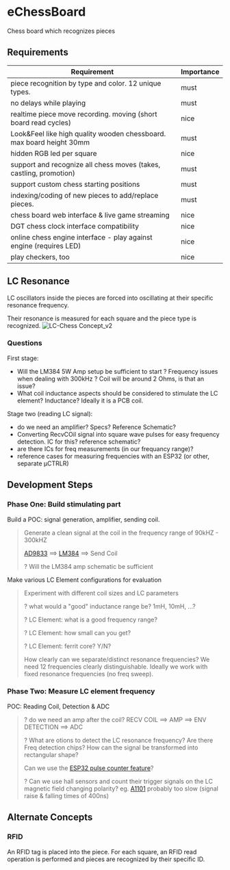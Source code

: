 # eChessBoard
Chess board which recognizes pieces

## Requirements
| Requirement | Importance |
|-----------------------|-------|
| piece recognition by type and color. 12 unique types. | must |
| no delays while playing | must |
| realtime piece move recording. moving (short board read cycles) | nice |
| Look&Feel like high quality wooden chessboard. max board height 30mm | must |
| hidden RGB led per square | nice |
| support and recognize all chess moves (takes, castling, promotion) | must |
| support custom chess starting positions | must |
| indexing/coding of new pieces to add/replace pieces. | must |
| chess board web interface & live game streaming | nice |
| DGT chess clock interface compatibility | nice |
| online chess engine interface - play against engine (requires LED) | nice | 
| play checkers, too | nice |

## LC Resonance
LC oscillators inside the pieces are forced into oscillating at their specific resonance frequency.

Their resonance is measured for each square and the piece type is recognized.
![LC-Chess Concept_v2](https://github.com/fdraeger/eChessBoard/assets/19647221/f4ed7cbb-b8b4-464f-8bc2-8b8abed7b2ed)

### Questions
First stage:
*  Will the LM384 5W Amp setup be sufficient to start ? Frequency issues when dealing with 300kHz ? Coil will be around 2 Ohms, is that an issue?
*  What coil inductance aspects should be considered to stimulate the LC element? Inductance? Ideally it is a PCB coil.

Stage two (reading LC signal):
*  do we need an amplifier? Specs? Reference Schematic?
*  Converting RecvCOil signal into square wave pulses for easy frequency detection. IC for this? reference schematic?
*  are there ICs for freq measurements (in our frequancy range)?
*  reference cases for measuring frequencies with an ESP32 (or other, separate µCTRLR)


## Development Steps

### Phase One: Build stimulating part
Build a POC: signal generation, amplifier, sending coil.
>Generate a clean signal at the coil in the frequency range of 90kHZ - 300kHZ
>
>  [AD9833](https://www.analog.com/media/en/technical-documentation/data-sheets/AD9833.pdf) ==> [LM384](https://www.ti.com/lit/ds/symlink/lm384.pdf)  ==> Send Coil
>
>? Will the LM384 amp schematic be sufficient

Make various LC Element configurations for evaluation
>Experiment with different coil sizes and LC parameters
>
>? what would a "good" inductance range be? 1mH, 10mH, ...?
>
>? LC Element: what is a good frequency range?
>
>? LC Element: how small can you get?
>
>? LC Element: ferrit core? Y/N?
>
>How clearly can we separate/distinct resonance frequencies? We need 12 frequencies clearly distinguishable.
>Ideally we work with fixed resonance frequencies (no freq sweep).

### Phase Two: Measure LC element frequency
POC: Reading Coil, Detection & ADC
>? do we need an amp after the coil?
>  RECV COIL ==> AMP ==> ENV DETECTION ==> ADC
>
>? What are otions to detect the LC resonance frequency? Are there Freq detection chips?
>How can the signal be transformed into rectangular shape?
>
>Can we use the [ESP32 pulse counter feature](https://docs.espressif.com/projects/esp-idf/en/latest/esp32/api-reference/peripherals/pcnt.html)? 
>
>? Can we use hall sensors and count their trigger signals on the LC magnetic field changing polarity?
>eg. [A1101](https://www.allegromicro.com/~/media/Files/Datasheets/A110x-Datasheet.ashx)
>probably too slow (signal raise & falling times of 400ns)
>


## Alternate Concepts
### RFID
An RFID tag is placed into the piece.
For each square, an RFID read operation is performed and pieces are recognized by their specific ID.


